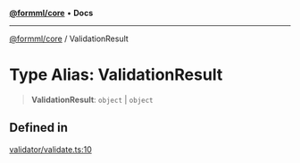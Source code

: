 [**@formml/core**](../README.md) • **Docs**

---

[@formml/core](../globals.md) / ValidationResult

# Type Alias: ValidationResult

> **ValidationResult**: `object` \| `object`

## Defined in

[validator/validate.ts:10](https://github.com/formml/formml/blob/fed46848d8032d8aeab7f7fad75fbc02dc65656a/packages/core/src/validator/validate.ts#L10)
